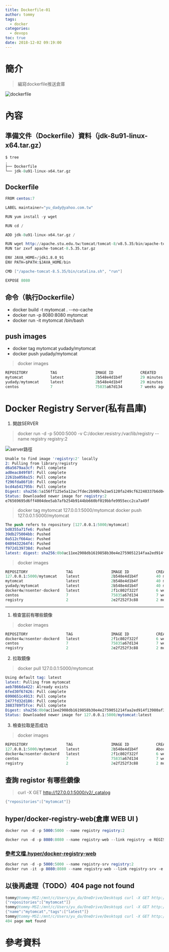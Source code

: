 ```yaml
---
title: Dockerfile-01
author: tommy
tags:
  - docker
categories:
  - devops
toc: true
date: 2018-12-02 09:19:00
---
```


# 簡介

> 編寫dockerfile推送倉庫

![dockerfile](images/20181202221149.png)

<!--more-->
# 內容

## 準備文件（Dockerfile）資料（jdk-8u91-linux-x64.tar.gz）
```s
$ tree
.
├── Dockerfile
└── jdk-8u91-linux-x64.tar.gz
```

## Dockerfile
```s
FROM centos:7

LABEL maintainer="yu_dady@yahoo.com.tw"

RUN yum install -y wget

RUN cd /

ADD jdk-8u91-linux-x64.tar.gz /

RUN wget http://apache.stu.edu.tw/tomcat/tomcat-8/v8.5.35/bin/apache-tomcat-8.5.35.tar.gz
RUN tar zxvf apache-tomcat-8.5.35.tar.gz

ENV JAVA_HOME=/jdk1.8.0_91
ENV PATH=$PATH:$JAVA_HOME/bin

CMD ["/apache-tomcat-8.5.35/bin/catalina.sh", "run"]

EXPOSE 8080

```

## 命令（執行Dockerfile）
- docker build -t mytomcat . --no-cache
- docker run -p 8080:8080 mytomcat
- docker run -it mytomcat /bin/bash

## push images
- docker tag mytomcat yudady/mytomcat
- docker push yudady/mytomcat

> docker images
```s
REPOSITORY          TAG                 IMAGE ID            CREATED             SIZE
mytomcat            latest              2b548e4d1b4f        29 minutes ago      689MB
yudady/mytomcat     latest              2b548e4d1b4f        29 minutes ago      689MB
centos              7                   75835a67d134        7 weeks ago         200MB
```





# Docker Registry Server(私有昌庫)
1. 開啟SERVER
> docker run -d -p 5000:5000 -v C:/docker.resistry:/var/lib/registry --name registry registry:2

![server路徑](images/20181202141433.png)


```s
Unable to find image 'registry:2' locally
2: Pulling from library/registry
d6a5679aa3cf: Pull complete
ad0eac849f8f: Pull complete
2261ba058a15: Pull complete
f296fda86f10: Pull complete
bcd4a541795b: Pull complete
Digest: sha256:5a156ff125e5a12ac7fdec2b90b7e2ae5120fa249cf62248337b6d04abc574c8
Status: Downloaded newer image for registry:2
e76569695d6ff4004dee5ab7afb254b9144bb660bf019bbfe9955ecc2ca7a49f
```

> docker tag mytomcat 127.0.0.1:5000/mytomcat
> docker push 127.0.0.1:5000/mytomcat

```s
The push refers to repository [127.0.0.1:5000/mytomcat]
bd8355a71fe6: Pushed
39db275004bb: Pushed
0a512cf664ac: Pushed
0409432264f4: Pushed
f972d139738d: Pushed
latest: digest: sha256:0b0ac11ee2908db1619858b30e4e2759051214faa2ed914f13980af34d6c7987 size: 1376
```

> docker images

```s
REPOSITORY                 TAG                 IMAGE ID            CREATED             SIZE
127.0.0.1:5000/mytomcat    latest              2b548e4d1b4f        40 minutes ago      689MB
mytomcat                   latest              2b548e4d1b4f        40 minutes ago      689MB
yudady/mytomcat            latest              2b548e4d1b4f        40 minutes ago      689MB
docker4w/nsenter-dockerd   latest              2f1c802f322f        6 weeks ago         187kB
centos                     7                   75835a67d134        7 weeks ago         200MB
registry                   2                   2e2f252f3c88        2 months ago        33.3MB
```

--------------

1. 檢查當前有哪些鏡像

> docker images

```s
REPOSITORY                 TAG                 IMAGE ID            CREATED             SIZE
docker4w/nsenter-dockerd   latest              2f1c802f322f        6 weeks ago         187kB
centos                     7                   75835a67d134        7 weeks ago         200MB
registry                   2                   2e2f252f3c88        2 months ago        33.3MB

```

2. 拉取鏡像
> docker pull 127.0.0.1:5000/mytomcat

```s
Using default tag: latest
latest: Pulling from mytomcat
aeb7866da422: Already exists
6fed30f67426: Pull complete
6990651c4913: Pull complete
2477fd32d186: Pull complete
3883789f5fce: Pull complete
Digest: sha256:0b0ac11ee2908db1619858b30e4e2759051214faa2ed914f13980af34d6c7987
Status: Downloaded newer image for 127.0.0.1:5000/mytomcat:latest
```

3. 檢查拉取是否成功
> docker images

```s
REPOSITORY                 TAG                 IMAGE ID            CREATED             SIZE
127.0.0.1:5000/mytomcat    latest              2b548e4d1b4f        About an hour ago   689MB
docker4w/nsenter-dockerd   latest              2f1c802f322f        6 weeks ago         187kB
centos                     7                   75835a67d134        7 weeks ago         200MB
registry                   2                   2e2f252f3c88        2 months ago        33.3MB
```


## 查詢 registor 有哪些鏡像

> curl -X GET http://127.0.0.1:5000/v2/_catalog

```s
{"repositories":["mytomcat"]}
```

## hyper/docker-registry-web(倉庫 WEB UI )

```s
docker run -d -p 5000:5000 --name registry registry:2

docker run -d -p 8080:8080 --name registry-web --link registry -e REGISTRY_URL=http://127.0.0.1:5000/v2 -e REGISTRY_NAME=127.0.0.1:5000  hyper/docker-registry-web
```


### [參考文檔.hyper/docker-registry-web](https://hub.docker.com/r/hyper/docker-registry-web/)

```s
docker run -d -p 5000:5000 --name registry-srv registry:2
docker run -it -p 8080:8080 --name registry-web --link registry-srv -e REGISTRY_URL=http://registry-srv:5000/v2 -e REGISTRY_NAME=localhost:5000 hyper/docker-registry-web
```



## 以後再處理（TODO）404 page not found
```s
tommy@tommy-MSI:/mnt/c/Users/yu_da/OneDrive/Desktop$ curl -X GET http://127.0.0.1:5000/v2/_catalog
{"repositories":["mytomcat"]}
tommy@tommy-MSI:/mnt/c/Users/yu_da/OneDrive/Desktop$ curl -X GET http://127.0.0.1:5000/v2/mytomcat/tags/list
{"name":"mytomcat","tags":["latest"]}
tommy@tommy-MSI:/mnt/c/Users/yu_da/OneDrive/Desktop$ curl -X GET http://127.0.0.1:5000/v2/mytomcat/manifestslatest
404 page not found
```


# 參考資料


